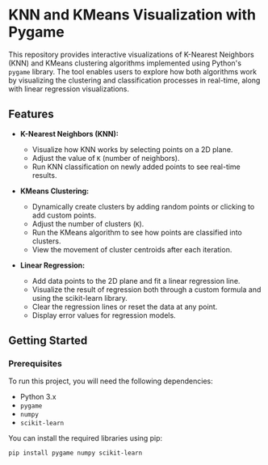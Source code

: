 # KNN and KMeans Visualization with Pygame

This repository provides interactive visualizations of K-Nearest Neighbors (KNN) and KMeans clustering algorithms implemented using Python's `pygame` library. The tool enables users to explore how both algorithms work by visualizing the clustering and classification processes in real-time, along with linear regression visualizations.

## Features

- **K-Nearest Neighbors (KNN):**
  - Visualize how KNN works by selecting points on a 2D plane.
  - Adjust the value of `K` (number of neighbors).
  - Run KNN classification on newly added points to see real-time results.
  
- **KMeans Clustering:**
  - Dynamically create clusters by adding random points or clicking to add custom points.
  - Adjust the number of clusters (`K`).
  - Run the KMeans algorithm to see how points are classified into clusters.
  - View the movement of cluster centroids after each iteration.

- **Linear Regression:**
  - Add data points to the 2D plane and fit a linear regression line.
  - Visualize the result of regression both through a custom formula and using the scikit-learn library.
  - Clear the regression lines or reset the data at any point.
  - Display error values for regression models.

## Getting Started

### Prerequisites

To run this project, you will need the following dependencies:

- Python 3.x
- `pygame`
- `numpy`
- `scikit-learn`

You can install the required libraries using pip:

```bash
pip install pygame numpy scikit-learn
